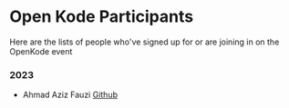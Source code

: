 # Open Kode Participants

Here are the lists of people who've signed up for or are joining in on the OpenKode event

### 2023
- Ahmad Aziz Fauzi [Github](https://github.com/Raturu0)